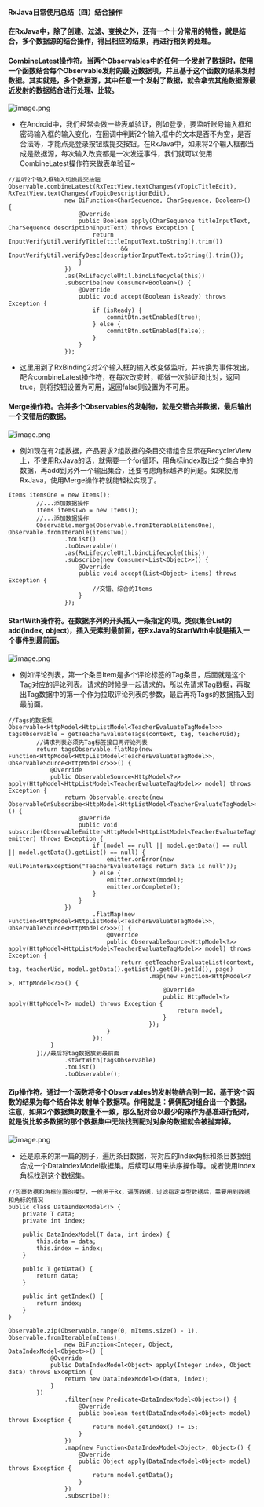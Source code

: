 #### RxJava日常使用总结（四）结合操作

#### 在RxJava中，除了创建、过滤、变换之外，还有一个十分常用的特性，就是结合，多个数据源的结合操作，得出相应的结果，再进行相关的处理。

#### CombineLatest操作符。当两个Observables中的任何一个发射了数据时，使用一个函数结合每个Observable发射的最 近数据项，并且基于这个函数的结果发射数据。其实就是，多个数据源，其中任意一个发射了数据，就会拿去其他数据源最近发射的数据结合进行处理、比较。

![image.png](https://upload-images.jianshu.io/upload_images/1641428-e77944d29a57437c.png?imageMogr2/auto-orient/strip%7CimageView2/2/w/1240)

- 在Android中，我们经常会做一些表单验证，例如登录，要监听账号输入框和密码输入框的输入变化，在回调中判断2个输入框中的文本是否不为空，是否合法等，才能点亮登录按钮或提交按钮。在RxJava中，如果将2个输入框都当成是数据源，每次输入改变都是一次发送事件，我们就可以使用CombineLatest操作符来做表单验证~

```
//监听2个输入框输入切换提交按钮
Observable.combineLatest(RxTextView.textChanges(vTopicTitleEdit), RxTextView.textChanges(vTopicDescriptionEdit),
                new BiFunction<CharSequence, CharSequence, Boolean>() {
                    @Override
                    public Boolean apply(CharSequence titleInputText, CharSequence descriptionInputText) throws Exception {
                        return InputVerifyUtil.verifyTitle(titleInputText.toString().trim())
                                && InputVerifyUtil.verifyDesc(descriptionInputText.toString().trim());
                    }
                })
                .as(RxLifecycleUtil.bindLifecycle(this))
                .subscribe(new Consumer<Boolean>() {
                    @Override
                    public void accept(Boolean isReady) throws Exception {
                        if (isReady) {
                            commitBtn.setEnabled(true);
                        } else {
                            commitBtn.setEnabled(false);
                        }
                    }
                });
```

- 这里用到了RxBinding2对2个输入框的输入改变做监听，并转换为事件发出，配合combineLatest操作符，在每次改变时，都做一次验证和比对，返回true，则将按钮设置为可用，返回false则设置为不可用。

#### Merge操作符。合并多个Observables的发射物，就是交错合并数据，最后输出一个交错后的数据。

![image.png](https://upload-images.jianshu.io/upload_images/1641428-06bcb2bda0145918.png?imageMogr2/auto-orient/strip%7CimageView2/2/w/1240)

- 例如现在有2组数据，产品要求2组数据的条目交错组合显示在RecyclerView上，不使用RxJava的话，就需要一个for循环，用角标index取出2个集合中的数据，再add到另外一个输出集合，还要考虑角标越界的问题。如果使用RxJava，使用Merge操作符就能轻松实现了。

```
Items itemsOne = new Items();
        //...添加数据操作
        Items itemsTwo = new Items();
        //...添加数据操作
        Observable.merge(Observable.fromIterable(itemsOne), Observable.fromIterable(itemsTwo))
                .toList()
                .toObservable()
                .as(RxLifecycleUtil.bindLifecycle(this))
                .subscribe(new Consumer<List<Object>>() {
                    @Override
                    public void accept(List<Object> items) throws Exception {
                        //交错、综合的Items
                    }
                });
```

#### StartWith操作符。在数据序列的开头插入一条指定的项。类似集合List的add(index, object)，插入元素到最前面，在RxJava的StartWith中就是插入一个事件到最前面。

![image.png](https://upload-images.jianshu.io/upload_images/1641428-efcc2d0ebdb899ee.png?imageMogr2/auto-orient/strip%7CimageView2/2/w/1240)

- 例如评论列表，第一个条目Item是多个评论标签的Tag条目，后面就是这个Tag对应的评论列表。请求的时候是一起请求的，所以先请求Tag数据，再取出Tag数据中的第一个作为拉取评论列表的参数，最后再将Tags的数据插入到最前面。

```
//Tags的数据集
Observable<HttpModel<HttpListModel<TeacherEvaluateTagModel>>> tagsObservable = getTeacherEvaluateTags(context, tag, teacherUid);
        //请求列表必须先Tag标签接口再评论列表
        return tagsObservable.flatMap(new Function<HttpModel<HttpListModel<TeacherEvaluateTagModel>>, ObservableSource<HttpModel<?>>>() {
            @Override
            public ObservableSource<HttpModel<?>> apply(HttpModel<HttpListModel<TeacherEvaluateTagModel>> model) throws Exception {
                return Observable.create(new ObservableOnSubscribe<HttpModel<HttpListModel<TeacherEvaluateTagModel>>>() {
                    @Override
                    public void subscribe(ObservableEmitter<HttpModel<HttpListModel<TeacherEvaluateTagModel>>> emitter) throws Exception {
                        if (model == null || model.getData() == null || model.getData().getList() == null) {
                            emitter.onError(new NullPointerException("TeacherEvaluateTags return data is null"));
                        } else {
                            emitter.onNext(model);
                            emitter.onComplete();
                        }
                    }
                })
                        .flatMap(new Function<HttpModel<HttpListModel<TeacherEvaluateTagModel>>, ObservableSource<HttpModel<?>>>() {
                            @Override
                            public ObservableSource<HttpModel<?>> apply(HttpModel<HttpListModel<TeacherEvaluateTagModel>> model) throws Exception {
                                return getTeacherEvaluateList(context, tag, teacherUid, model.getData().getList().get(0).getId(), page)
                                        .map(new Function<HttpModel<?>, HttpModel<?>>() {
                                            @Override
                                            public HttpModel<?> apply(HttpModel<?> model) throws Exception {
                                                return model;
                                            }
                                        });
                            }
                        });
            }
        })//最后将tag数据放到最前面
                .startWith(tagsObservable)
                .toList()
                .toObservable();
```

#### Zip操作符。通过一个函数将多个Observables的发射物结合到一起，基于这个函数的结果为每个结合体发 射单个数据项。作用就是：俩俩配对组合出一个数据，注意，如果2个数据集的数量不一致，那么配对会以最少的来作为基准进行配对，就是说比较多数据的那个数据集中无法找到配对对象的数据就会被抛弃掉。

![image.png](https://upload-images.jianshu.io/upload_images/1641428-2dc6e741d63f3bd8.png?imageMogr2/auto-orient/strip%7CimageView2/2/w/1240)

- 还是原来的第一篇的例子，遍历条目数据，将对应的Index角标和条目数据组合成一个DataIndexModel数据集。后续可以用来排序操作等。或者使用index角标找到这个数据集。

```
//包裹数据和角标位置的模型，一般用于Rx，遍历数据，过滤指定类型数据后，需要用到数据和角标的情况
public class DataIndexModel<T> {
    private T data;
    private int index;

    public DataIndexModel(T data, int index) {
        this.data = data;
        this.index = index;
    }

    public T getData() {
        return data;
    }

    public int getIndex() {
        return index;
    }
}
```

```
Observable.zip(Observable.range(0, mItems.size() - 1), Observable.fromIterable(mItems),
                new BiFunction<Integer, Object, DataIndexModel<Object>>() {
            @Override
            public DataIndexModel<Object> apply(Integer index, Object data) throws Exception {
                return new DataIndexModel<>(data, index);
            }
        })
                .filter(new Predicate<DataIndexModel<Object>>() {
                    @Override
                    public boolean test(DataIndexModel<Object> model) throws Exception {
                        return model.getIndex() != 15;
                    }
                })
                .map(new Function<DataIndexModel<Object>, Object>() {
                    @Override
                    public Object apply(DataIndexModel<Object> model) throws Exception {
                        return model.getData();
                    }
                })
                .subscribe();
```
